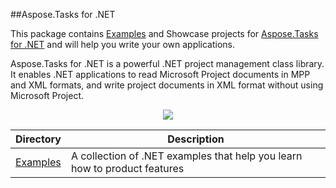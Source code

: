 ##Aspose.Tasks for .NET

This package contains [Examples](https://github.com/asposetasks/Aspose_Tasks_NET/tree/master/Examples) and Showcase projects for [Aspose.Tasks for .NET](http://www.aspose.com/categories/.net-components/aspose.tasks-for-.net/default.aspx) and will help you write your own applications.

Aspose.Tasks for .NET is a powerful .NET project management class library. It enables .NET applications to read Microsoft Project documents in MPP and XML formats, and write project documents in XML format without using Microsoft Project.

<p align="center">

  <a title="Download complete Aspose.Tasks for .NET source code" href="https://github.com/asposetasks/Aspose_Tasks_NET/archive/master.zip">
	<img src="https://raw.github.com/AsposeExamples/java-examples-dashboard/master/images/downloadZip-Button-Large.png" />
  </a>
</p>

Directory | Description
--------- | -----------
[Examples](https://github.com/asposetasks/Aspose_Tasks_NET/tree/master/Examples)  | A collection of .NET examples that help you learn how to product features


